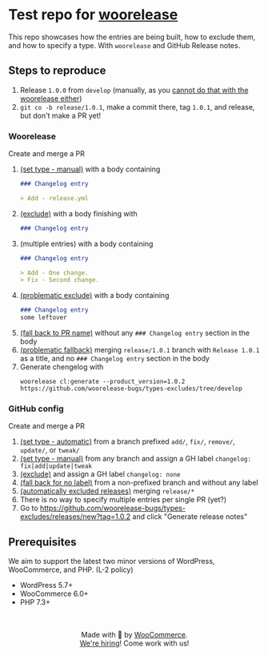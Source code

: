 # Test repo for [woorelease](https://github.com/woocommerce/woorelease)

This repo showcases how the entries are being built, how to exclude them, and how to specify a type. With `woorelease` and GitHub Release notes.

## Steps to reproduce
1. Release `1.0.0` from `develop` (manually, as you [cannot do that with the woorelease either](https://github.com/woorelease-bugs/initial-release))
2. `git co -b release/1.0.1`, make a commit there, tag `1.0.1`, and release, but don't make a PR yet!
### Woorelease
Create and merge a PR
1. [(set type - manual)](https://github.com/woorelease-bugs/types-excludes/pull/2) with a body containing 
	```md
	### Changelog entry

	> Add - release.yml
	```
2. [(exclude)](https://github.com/woorelease-bugs/types-excludes/pull/6) with a body finishing with
	```md
	### Changelog entry
	```
1. (multiple entries) with a body containing 
	```md
	### Changelog entry

	> Add - One change.
	> Fix - Second change.
	```
3. [(problematic exclude)](https://github.com/woorelease-bugs/types-excludes/pull/1) with a body containing
	```md
	### Changelog entry
	some leftover
	```
4. [(fall back to PR name)](https://github.com/woorelease-bugs/types-excludes/pull/5) without any `### Changelog entry` section in the body
5. [(problematic fallback)](https://github.com/woorelease-bugs/types-excludes/pull/3) merging `release/1.0.1` branch with `Release 1.0.1` as a title, and no `### Changelog entry` section in the body
6. Generate chengelog with
	```
	woorelease cl:generate --product_version=1.0.2 https://github.com/woorelease-bugs/types-excludes/tree/develop
	```

### GitHub config
Create and merge a PR
1. [(set type - automatic)](https://github.com/woorelease-bugs/types-excludes/pull/2) from a branch prefixed `add/`, `fix/`, `remove/`, `update/`, or `tweak/`
1. [(set type - manual)](https://github.com/woorelease-bugs/types-excludes/pull/4) from any branch and assign a GH label `changelog: fix|add|update|tweak`
2. [(exclude)](https://github.com/woorelease-bugs/types-excludes/pull/6) and assign a GH label `changelog: none`
4. [(fall back for no label)](https://github.com/woorelease-bugs/types-excludes/pull/5) from a non-prefixed branch and without any label
5. [(automatically excluded releases)](https://github.com/woorelease-bugs/types-excludes/pull/3) merging `release/*`
6. There is no way to specify multiple entries per single PR (yet?)
7. Go to https://github.com/woorelease-bugs/types-excludes/releases/new?tag=1.0.2 and click "Generate release notes"

## Prerequisites

We aim to support the latest two minor versions of WordPress, WooCommerce, and PHP. (L-2 policy)

-   WordPress 5.7+
-   WooCommerce 6.0+
-   PHP 7.3+

<p align="center">
	<br/><br/>
	Made with 💜 by <a href="https://woocommerce.com/">WooCommerce</a>.<br/>
	<a href="https://woocommerce.com/careers/">We're hiring</a>! Come work with us!
</p>

